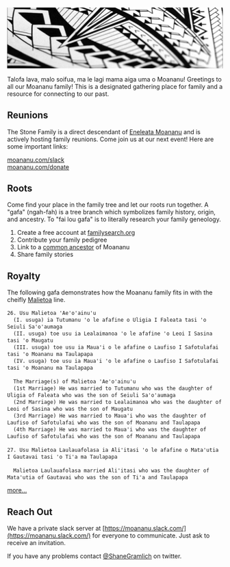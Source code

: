 ![Samoan Tattoo Pattern](assets/images/pattern.jpg)

Talofa lava, malo soifua, ma le lagi mama aiga uma o Moananu! Greetings to all our Moananu family! This is a designated gathering place for family and a resource for connecting to our past.

## Reunions
The Stone Family is a direct descendant of [Eneleata Moananu](https://www.familysearch.org/tree/person/details/KW6H-HFB) and is actively hosting family reunions. Come join us at our next event! Here are some important links:

[moananu.com/slack](http://moananu.com/slack)  
[moananu.com/donate](http://moananu.com/donate)  

## Roots
Come find your place in the family tree and let our roots run together. A "gafa" (ngah-fah) is a tree branch which symbolizes family history, origin, and ancestry. To "fai lou gafa" is to literally research your family geneology.

1. Create a free account at [familysearch.org](https://www.familysearch.org/)
2. Contribute your family pedigree
3. Link to a [common ancestor](https://www.familysearch.org/tree/person/details/KW6H-HFB) of Moananu
4. Share family stories

## Royalty
The following gafa demonstrates how the Moananu family fits in with the cheifly [Malietoa](https://en.wikipedia.org/wiki/Malietoa) line.

```
26. Usu Malietoa 'Ae'o'ainu'u  
  (I. usuga) ia Tutumanu 'o le afafine o Uligia I Faleata tasi 'o Seiuli Sa'o'aumaga  
  (II. usuga) toe usu ia Lealaimanoa 'o le afafine 'o Leoi I Sasina tasi 'o Maugatu  
  (III. usuga) toe usu ia Maua'i o le afafine o Laufiso I Safotulafai tasi 'o Moananu ma Taulapapa  
  (IV. usuga) toe usu ia Maua'i 'o le afafine o Laufiso I Safotulafai tasi 'o Moananu ma Taulapapa  
  
  The Marriage(s) of Malietoa 'Ae'o'ainu'u  
  (1st Marriage) He was married to Tutumanu who was the daughter of Uligia of Faleata who was the son of Seiuli Sa'o'aumaga  
  (2nd Marriage) He was married to Lealaimanoa who was the daughter of Leoi of Sasina who was the son of Maugatu  
  (3rd Marriage) He was married to Maua'i who was the daughter of Laufiso of Safotulafai who was the son of Moananu and Taulapapa  
  (4th Marriage) He was married to Maua'i who was the daughter of Laufiso of Safotulafai who was the son of Moananu and Taulapapa

27. Usu Malietoa Laulauafolasa ia Ali'itasi 'o le afafine o Mata'utia I Gautavai tasi 'o Ti'a ma Taulapapa

  Malietoa Laulauafolasa married Ali'itasi who was the daughter of Mata'utia of Gautavai who was the son of Ti'a and Taulapapa

```
[more...](malietoa-uitualagi.md)

## Reach Out
We have a private slack server at [https://moananu.slack.com/](https://moananu.slack.com/) for everyone to communicate. Just ask to receive an invitation.

If you have any problems contact [@ShaneGramlich](https://twitter.com/ShaneGramlich) on twitter.